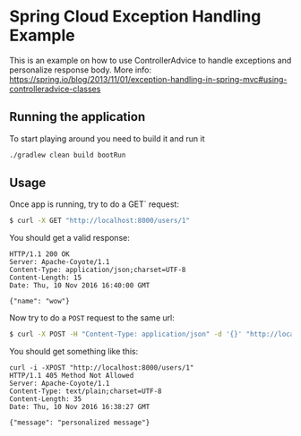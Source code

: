 # Spring Cloud Exception Handling Example

This is an example on how to use ControllerAdvice to handle exceptions and personalize response body.
More info: https://spring.io/blog/2013/11/01/exception-handling-in-spring-mvc#using-controlleradvice-classes

## Running the application
To start playing around you need to build it and run it

```bash
./gradlew clean build bootRun
```

## Usage

Once app is running, try to do a GET` request:
```bash
$ curl -X GET "http://localhost:8000/users/1"
```

You should get a valid response:
```
HTTP/1.1 200 OK
Server: Apache-Coyote/1.1
Content-Type: application/json;charset=UTF-8
Content-Length: 15
Date: Thu, 10 Nov 2016 16:40:00 GMT

{"name": "wow"}
```

Now try to do a `POST` request to the same url:
```bash
$ curl -X POST -H "Content-Type: application/json" -d '{}' "http://localhost:8000/users/1"
```

You should get something like this:
```
curl -i -XPOST "http://localhost:8000/users/1"
HTTP/1.1 405 Method Not Allowed
Server: Apache-Coyote/1.1
Content-Type: text/plain;charset=UTF-8
Content-Length: 35
Date: Thu, 10 Nov 2016 16:38:27 GMT

{"message": "personalized message"}
```
